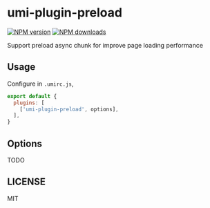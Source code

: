 # umi-plugin-preload

[![NPM version](https://img.shields.io/npm/v/umi-plugin-preload.svg?style=flat)](https://npmjs.org/package/umi-plugin-preload)
[![NPM downloads](http://img.shields.io/npm/dm/umi-plugin-preload.svg?style=flat)](https://npmjs.org/package/umi-plugin-preload)

Support preload async chunk for improve page loading performance

## Usage

Configure in `.umirc.js`,

```js
export default {
  plugins: [
    ['umi-plugin-preload', options],
  ],
}
```

## Options

TODO

## LICENSE

MIT
